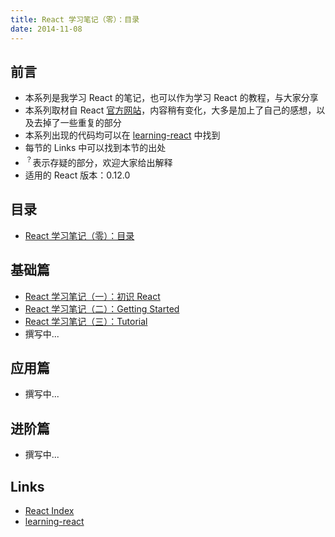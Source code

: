```yaml
---
title: React 学习笔记（零）：目录
date: 2014-11-08
---
```


前言
---

- 本系列是我学习 React 的笔记，也可以作为学习 React 的教程，与大家分享
- 本系列取材自 React [官方网站][React Index]，内容稍有变化，大多是加上了自己的感想，以及去掉了一些重复的部分
- 本系列出现的代码均可以在 [learning-react] 中找到
- 每节的 Links 中可以找到本节的出处
- <sup>？</sup>表示存疑的部分，欢迎大家给出解释
- 适用的 React 版本：0.12.0

目录
---

- [React 学习笔记（零）：目录](http://xcatliu.com/blog/learning-react-0-table-of-contents.html)

基础篇
---

- [React 学习笔记（一）：初识 React](http://xcatliu.com/blog/learning-react-1-hello-react.html)
- [React 学习笔记（二）：Getting Started](http://xcatliu.com/blog/learning-react-2-getting-start.html)
- [React 学习笔记（三）：Tutorial](http://xcatliu.com/blog/learning-react-3-tutorial.html)
- 撰写中...

应用篇
---

- 撰写中...

进阶篇
---

- 撰写中...

Links
---

- [React Index]
- [learning-react]

[React Index]: http://facebook.github.io/react/index.html
[learning-react]: https://github.com/xcatliu/learning-react